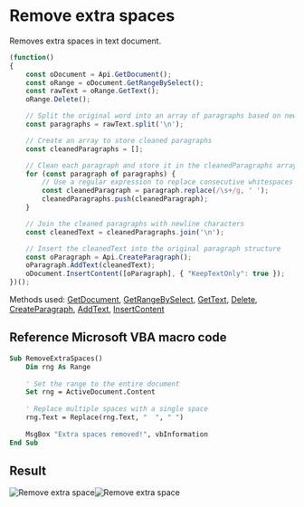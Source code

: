 # Remove extra spaces

Removes extra spaces in text document.

<!-- This code snippet is shown in the screenshot. -->

<!-- eslint-skip -->

```ts
(function()
{
    const oDocument = Api.GetDocument();
    const oRange = oDocument.GetRangeBySelect();
    const rawText = oRange.GetText();
    oRange.Delete();

    // Split the original word into an array of paragraphs based on newline characters
    const paragraphs = rawText.split('\n');

    // Create an array to store cleaned paragraphs
    const cleanedParagraphs = [];

    // Clean each paragraph and store it in the cleanedParagraphs array
    for (const paragraph of paragraphs) {
        // Use a regular expression to replace consecutive whitespaces with a single space
        const cleanedParagraph = paragraph.replace(/\s+/g, ' ');
        cleanedParagraphs.push(cleanedParagraph);
    }

    // Join the cleaned paragraphs with newline characters
    const cleanedText = cleanedParagraphs.join('\n');

    // Insert the cleanedText into the original paragraph structure
    const oParagraph = Api.CreateParagraph();
    oParagraph.AddText(cleanedText);
    oDocument.InsertContent([oParagraph], { "KeepTextOnly": true });
})();
```

Methods used: [GetDocument](../../../../office-api/usage-api/text-document-api/Api/Methods/GetDocument.md), [GetRangeBySelect](../../../../office-api/usage-api/text-document-api/ApiDocument/Methods/GetRangeBySelect.md), [GetText](../../../../office-api/usage-api/text-document-api/ApiRange/Methods/GetText.md), [Delete](../../../../office-api/usage-api/text-document-api/ApiRange/Methods/Delete.md), [CreateParagraph](../../../../office-api/usage-api/text-document-api/Api/Methods/CreateParagraph.md), [AddText](../../../../office-api/usage-api/text-document-api/ApiParagraph/Methods/AddText.md), [InsertContent](../../../../office-api/usage-api/text-document-api/ApiDocument/Methods/InsertContent.md)

## Reference Microsoft VBA macro code

<!-- code generated with AI -->

```vb
Sub RemoveExtraSpaces()
    Dim rng As Range
    
    ' Set the range to the entire document
    Set rng = ActiveDocument.Content
    
    ' Replace multiple spaces with a single space
    rng.Text = Replace(rng.Text, "  ", " ")
    
    MsgBox "Extra spaces removed!", vbInformation
End Sub
```

## Result

<!-- imgpath -->

![Remove extra space](/assets/images/plugins/remove-extra-spaces.png#gh-light-mode-only)![Remove extra space](/assets/images/plugins/remove-extra-spaces.dark.png#gh-dark-mode-only)
